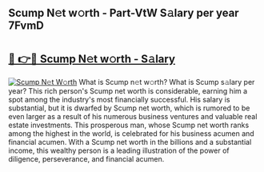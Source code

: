## Scump N𝚎t w𝚘rth - Part-VtW S𝚊lary per year 7FvmD

# <h2><a href="http://gc15doe.nevu.top/?p=Scump">🔗 👉🔴 Scump N𝚎t w𝚘rth - S𝚊lary</a></h2>

[![Scump N𝚎t W𝚘rth](https://i.imgur.com/Oavwk0R.jpeg)](http://gc15doe.nevu.top/?p=Scump)
What is Scump n𝚎t w𝚘rth? What is Scump s𝚊lary per year?
This rich person's Scump net worth is considerable, earning him a spot among the industry's most financially successful. His salary is substantial, but it is dwarfed by Scump net worth, which is rumored to be even larger as a result of his numerous business ventures and valuable real estate investments. This prosperous man, whose Scump net worth ranks among the highest in the world, is celebrated for his business acumen and financial acumen. With a Scump net worth in the billions and a substantial income, this wealthy person is a leading illustration of the power of diligence, perseverance, and financial acumen.
